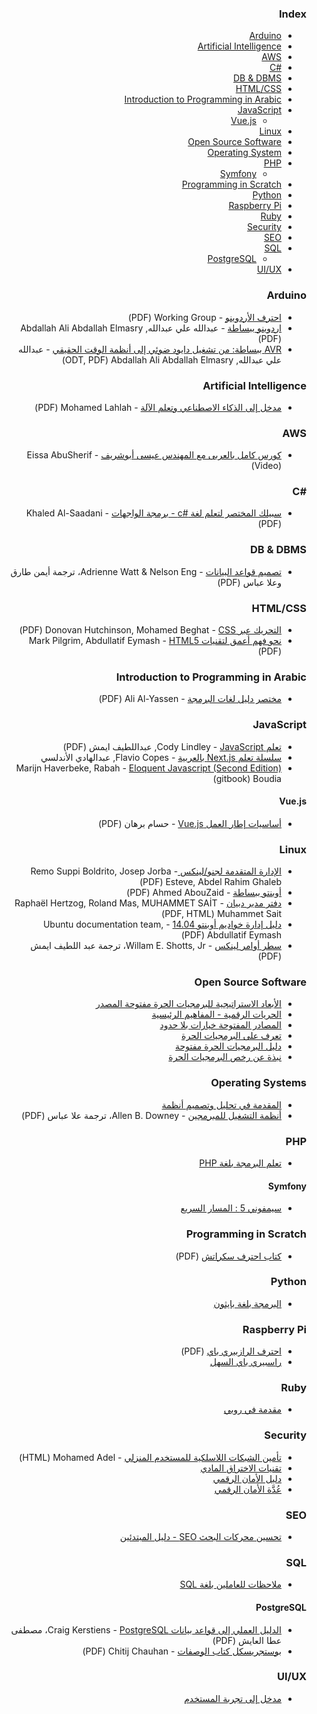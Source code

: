 <div dir="rtl" markdown="1">

### Index

* [Arduino](#arduino)
* [Artificial Intelligence](#artificial-intelligence)
* [AWS](#aws)
* [C#&lrm;](#csharp)
* [DB & DBMS](#db--dbms)
* [HTML/CSS](#htmlcss)
* [Introduction to Programming in Arabic](#introduction-to-programming-in-arabic)
* [JavaScript](#javascript)
  * [Vue.js](#vuejs)
* [Linux](#linux)
* [Open Source Software](#open-source-software)
* [Operating System](#operating-systems)
* [PHP](#php)
  * [Symfony](#symfony)
* [Programming in Scratch](#programming-in-scratch)
* [Python](#python)
* [Raspberry Pi](#raspberry-pi)
* [Ruby](#ruby)
* [Security](#security)
* [SEO](#seo)
* [SQL](#sql)
  * [PostgreSQL](#postgresql)
* [UI/UX](#uiux)


### Arduino

* [احترف الأردوينو](https://www.ev-center.com/uploads/2/1/2/6/21261678/arduino.pdf) - Working Group &rlm;(PDF)
* [اردوينو ببساطة](https://simplyarduino.com/%D9%83%D8%AA%D8%A7%D8%A8-%D8%A7%D8%B1%D8%AF%D9%88%D9%8A%D9%86%D9%88-%D8%A8%D8%A8%D8%B3%D8%A7%D8%B7%D8%A9/) - عبدالله علي عبدالله, Abdallah Ali Abdallah Elmasry &rlm;(PDF)
* [AVR ببساطة: من تشغيل دايود ضوئي إلى أنظمة الوقت الحقيقي](https://github.com/abdallah-ali-abdallah/Simply-AVR-Book) - عبدالله علي عبدالله, Abdallah Ali Abdallah Elmasry &rlm;(ODT, PDF)


### Artificial Intelligence

* [مدخل إلى الذكاء الاصطناعي وتعلم الآلة](https://academy.hsoub.com/files/17-%D9%85%D8%AF%D8%AE%D9%84-%D8%A5%D9%84%D9%89-%D8%A7%D9%84%D8%B0%D9%83%D8%A7%D8%A1-%D8%A7%D9%84%D8%A7%D8%B5%D8%B7%D9%86%D8%A7%D8%B9%D9%8A-%D9%88%D8%AA%D8%B9%D9%84%D9%85-%D8%A7%D9%84%D8%A2%D9%84%D8%A9/) - Mohamed Lahlah &rlm;(PDF)


### AWS

* [كورس كامل بالعربى مع المهندس عيسى أبوشريف](https://www.youtube.com/playlist?list=PLOoZRfEtk6kWSM_l9xMjDh-_MJXl03-pf) - Eissa AbuSherif &rlm;(Video)


### <a id="csharp"></a>C#&lrm;

* [سبيلك المختصر لتعلم لغة c#&lrm; - برمجة الواجهات](https://www.mobarmijoun.com/2014/04/c_19.html) - Khaled Al-Saadani &rlm;(PDF)


### DB & DBMS

* [تصميم قواعد البيانات](https://academy.hsoub.com/files/26-تصميم-قواعد-البيانات/) - Adrienne Watt & Nelson Eng، ترجمة أيمن طارق وعلا عباس (PDF)


### HTML/CSS

* [التحريك عبر CSS&rlm;](https://academy.hsoub.com/files/14-التحريك-عبر-css/) - Donovan Hutchinson, Mohamed Beghat &rlm;(PDF)
* [نحو فهم أعمق لتقنيات HTML5&rlm;](https://academy.hsoub.com/files/13-نحو-فهم-أعمق-لتقنيات-html5/) - Mark Pilgrim, Abdullatif Eymash &rlm;(PDF)


### Introduction to Programming in Arabic

* [مختصر دليل لغات البرمجة](https://alyassen.github.io/Brief-guide-to-programming-languages-v1.2.4.pdf) - Ali Al-Yassen &rlm;(PDF)


### JavaScript

* [تعلم JavaScript&rlm;](https://itwadi.com/node/3002) - Cody Lindley, عبداللطيف ايمش (PDF)
* [سلسلة تعلم Next.js بالعربية](https://blog.abdelhadi.org/learn-nextjs-in-arabic/) - Flavio Copes, عبدالهادي الأندلسي
* [Eloquent Javascript (Second Edition)&rlm;](https://rabahboudia.gitbooks.io/arabic-eloquent-js/) - Marijn Haverbeke, Rabah Boudia &rlm;(gitbook)


#### Vue.js

* [أساسيات إطار العمل Vue.js](https://academy.hsoub.com/files/22-أساسيات-إطار-العمل-vuejs/) - حسام برهان (PDF)


### Linux

* [الإدارة المتقدمة لجنو/لينكس ](https://librebooks.org/gnu-linux-advanced-administration/) - Remo Suppi Boldrito, Josep Jorba Esteve, Abdel Rahim Ghaleb &rlm;(PDF)
* [أوبنتو ببساطة](https://www.simplyubuntu.com) - Ahmed AbouZaid &rlm;(PDF)
* [دفتر مدير دبيان](https://ar.debian-handbook.info) - Raphaël Hertzog, Roland Mas, MUHAMMET SAİT Muhammet Sait &rlm;(PDF, HTML)
* [دليل إدارة خواديم أوبنتو 14.04](https://academy.hsoub.com/files/10-دليل-إدارة-خواديم-أوبنتو/) - Ubuntu documentation team, Abdullatif Eymash &rlm;(PDF) 
* [سطر أوامر لينكس](https://itwadi.com/node/2765) - Willam E. Shotts, Jr، ترجمة عبد اللطيف ايمش (PDF)


### Open Source Software

* [الأبعاد الاستراتيجية للبرمجيات الحرة مفتوحة المصدر](http://librebooks.org/strategic-dimensions-of-free-and-open-source-software/)
* [الحريات الرقمية - المفاهيم الرئيسية](http://librebooks.org/digital-freedoms-main-concepts/)
* [المصادر المفتوحة خيارات بلا حدود](http://librebooks.org/opensource-ultimate-options/)
* [تعرف على البرمجيات الحرة](http://librebooks.org/know-free-software/)
* [دليل البرمجيات الحرة مفتوحة](http://librebooks.org/free-opensource-guide/)
* [نبذة عن رخص البرمجيات الحرة](http://librebooks.org/bref-about-foss-licenses/)


### Operating Systems

* [المقدمة في تحليل وتصميم أنظمة](http://librebooks.org/intro-to-os-analysis-and-design/)
* [أنظمة التشغيل للمبرمجين](https://academy.hsoub.com/files/24-أنظمة-التشغيل-للمبرمجين/) - Allen B. Downey، ترجمة علا عباس (PDF)


### PHP

* [تعلم البرمجة بلغة PHP](http://librebooks.org/learn-programming-with-php/)


#### Symfony

* [سيمفوني 5 : المسار السريع](https://symfony.com/doc/5.0/the-fast-track/ar/index.html)


### Programming in Scratch

* [كتاب احترف سكراتش](http://www.ev-center.com/uploads/2/1/2/6/21261678/scratch.pdf) (PDF)


### Python

* [البرمجة بلغة بايثون](https://academy.hsoub.com/files/15-البرمجة-بلغة-بايثون/)


### Raspberry Pi

* [احترف الرازبيري باي](https://www.ev-center.com/uploads/2/1/2/6/21261678/كتاب_احترف_الرازبيري_باي.pdf)  (PDF)
* [راسبيري باي السهل](http://librebooks.org/simply-raspberry-pi/)


### Ruby

* [مقدمة في روبي](http://librebooks.org/intro-to-ruby/)


### Security

* [تأمين الشبكات اللاسلكية للمستخدم المنزلي](https://mohamedation.github.io/securing-wifi) - Mohamed Adel &rlm;(HTML)
* [تقنيات الاختراق المادي](http://librebooks.org/physical-hacking-techniques/)
* [دليل الأمان الرقمي](https://academy.hsoub.com/files/20-%D8%AF%D9%84%D9%8A%D9%84-%D8%A7%D9%84%D8%A3%D9%85%D8%A7%D9%86-%D8%A7%D9%84%D8%B1%D9%82%D9%85%D9%8A/)
* [عُدَّة الأمان الرقمي](http://librebooks.org/security-in-a-box/)


### SEO

* [تحسين محركات البحث SEO - دليل المبتدئين](http://librebooks.org/search-engine-optimization-seo-starter-guide-ar/)


### SQL

* [ملاحظات للعاملين بلغة SQL](https://academy.hsoub.com/files/16-%D9%85%D9%84%D8%A7%D8%AD%D8%B8%D8%A7%D8%AA-%D9%84%D9%84%D8%B9%D8%A7%D9%85%D9%84%D9%8A%D9%86-%D8%A8%D9%84%D8%BA%D8%A9-sql/)


#### PostgreSQL

* [الدليل العملي إلى قواعد بيانات PostgreSQL](https://academy.hsoub.com/files/18-%D8%A7%D9%84%D8%AF%D9%84%D9%8A%D9%84-%D8%A7%D9%84%D8%B9%D9%85%D9%84%D9%8A-%D8%A5%D9%84%D9%89-%D9%82%D9%88%D8%A7%D8%B9%D8%AF-%D8%A8%D9%8A%D8%A7%D9%86%D8%A7%D8%AA-postgresql/) - &rlm;Craig Kerstiens، مصطفى عطا العايش (PDF)
* [بوستجريسكل كتاب الوصفات](https://itwadi.com/PostgreSQL_Cookbook) - Chitij Chauhan &rlm;(PDF)


### UI/UX

* [مدخل إلى تجربة المستخدم](https://academy.hsoub.com/files/11-مدخل-إلى-تجربة-المستخدم-user-experience-ux/)

</div>

